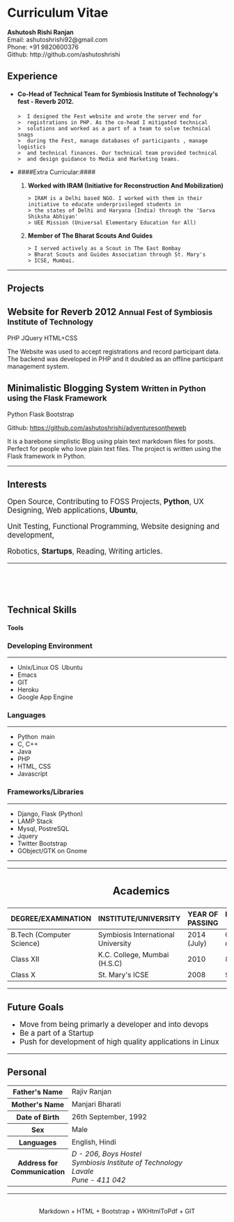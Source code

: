<link href="bootstrap/css/bootstrap.min.css" rel="stylesheet">
<link href="markdown.css" rel="stylesheet">

<div class="container">

<div class="row">
<div class="span5">
<div class="page-header"><h1>Curriculum Vitae</h1>

</div></div>
<div class="span4 pull-right well">
<strong>Ashutosh Rishi Ranjan</strong><br>
        Email:  ashutoshrishi92@gmail.com <br>
        Phone:  +91 9820600376         <br>
        Github: <span class="muted">http://github.com/</span>ashutoshrishi
</div>
</div>


Experience
----------

* #### Co-Head of Technical Team for Symbiosis Institute of Technology's fest - Reverb 2012. #### 
  
      >  I designed the Fest website and wrote the server end for
      >  registrations in PHP. As the co-head I mitigated technical
      >  solutions and worked as a part of a team to solve technical snags
      >  during the Fest, manage databases of participants , manage logistics
      >  and technical finances. Our technical team provided technical
      >  and design guidance to Media and Marketing teams. 
      

* ####Extra Curricular:####
 
    1. **Worked with IRAM (Initiative for Reconstruction And Mobilization)**
       
           > IRAM is a Delhi based NGO. I worked with them in their initiative to educate underprivileged students in
           > the states of Delhi and Haryana (India) through the 'Sarva Shiksha Abhiyan'
           > UEE Mission (Universal Elementary Education for All)

    2. **Member of The Bharat Scouts And Guides**

           > I served actively as a Scout in The East Bombay 
           > Bharat Scouts and Guides Association through St. Mary's
           > ICSE, Mumbai.  
           
           
--------------------------------------------------------------------------------

Projects
--------

<div class="hero-unit">
  <h2>Website for Reverb 2012 <small>Annual Fest of Symbiosis
  Institute of Technology</small></h2>
  <span class="label">PHP</span>
  <span class="label">JQuery</span>
  <span class="label">HTML+CSS</span>
<p style="font-size:1em">The Website was used to accept registrations and record participant
  data. The backend was developed in PHP and it doubled as an offline
  participant management system.</p>
</div>

<div class="hero-unit">
  <h2>Minimalistic Blogging System  <small>Written in Python using the
  Flask Framework</small></h2>
  <span class="label">Python</span>
  <span class="label">Flask</span>
  <span class="label">Bootstrap</span>
  <br>

  Github: <a
  href="https://github.com/ashutoshrishi/adventuresontheweb">
  https://github.com/ashutoshrishi/adventuresontheweb</a>

  <p style="font-size:1em">It is a barebone simplistic Blog using plain text
  markdown files for posts. Perfect for people who love plain text
  files. The project is written using the Flask framework in Python. </p>
</div>


--------------------------------------------------------------------------------

Interests
---------

<big>

Open Source, Contributing to FOSS Projects, **Python**, UX Designing,
Web applications,  **Ubuntu**,

Unit Testing, Functional Programming, Website designing and development,

Robotics, **Startups**, Reading, Writing articles.




</big>

--------------------------------------------------------------------------------

<br><br><br>

Technical Skills
----------------

#### Tools ####

<div class="row">
    <div class = "span4">
        <div class="well">
            <h3>Developing Environment</h3>
            <hr>

* Unix/Linux OS <span class="label pull-right" style="margin: 3px">Ubuntu</span>
* Emacs
* GIT
* Heroku
* Google App Engine

</div>
   </div>
   <div class = "span4">
        <div class="well">
            <h3>Languages</h3>
            <hr>
           
* Python <span class="label pull-right" style="margin: 3px">main</span>
* C, C++
* Java
* PHP
* HTML, CSS
* Javascript

           
           
 </div>
   </div>
  <div class = "span4">
        <div class="well">
            <h3>Frameworks/Libraries</h3>
            <hr>
            
* Django, Flask (Python)
* LAMP Stack
* Mysql, PostreSQL
* Jquery
* Twitter Bootstrap
* GObject/GTK on Gnome

</div>
   </div>   
</div>



--------------------------------------------------------------------------------


<table class="table table-striped table-bordered">
    <thead>
        <tr>
            <th colspan="4"><h2>Academics</h2></th>
        </tr>
    </thead>
    <thead>
        <tr>
            <th>DEGREE/EXAMINATION</th>
            <th>INSTITUTE/UNIVERSITY</th>
            <th>YEAR OF PASSING</th>
            <th>PERCENTAGE SECURED</th>
        </tr>
    </thead>
    <tbody>
        <tr>
            <td>B.Tech (Computer Science)</td>
            <td>Symbiosis International University</td>
            <td>2014 (July)</td>
            <td>CGPA till date: 3.282</td>
        </tr>
        <tr>
            <td>Class XII</td>
            <td>K.C. College, Mumbai (H.S.C)</td>
            <td>2010</td>
            <td>89 %</td>
        <tr>
        <tr>
            <td>Class X</td>
            <td>St. Mary's ICSE</td>
            <td>2008</td>
            <td>91 %</td>
        </tr>
    </tbody>
</table>

--------------------------------------------------------------------------------


Future Goals
------------

<big>

* Move from being primarly a developer and into devops
* Be a part of a Startup
* Push for development of high quality applications in Linux 


</big>

--------------------------------------------------------------------------------

Personal
--------

<table class="table table-striped table-bordered">
    <tbody>
    <tr>
        <th width="20%">Father's Name</th>
        <td>Rajiv Ranjan</td>
    </tr>
    <tr>
        <th>Mother's Name</th>
        <td>Manjari Bharati</td>
    </tr>
    <tr>
        <th>Date of Birth</th>
        <td>26th September, 1992</td>
    </tr>
    <tr>
        <th>Sex</th>
        <td>Male</td>
    </tr>
    <tr>
        <th>Languages</th>
        <td>English, Hindi</td>
    </tr>
    <tr>
        <th>Address for Communication</th>
        <td>
        <address>
        D - 206, Boys Hostel<br>
        Symbiosis Institute of Technology<br>
        Lavale<br>
        Pune - 411 042
        </address>
    </td>
    </tr>
</table>


--------------------------------------------------------------------------------


<br>
<div class="row" style="text-align:center">
<span class="label label-inverse">Markdown</span> +
<span class="label label-inverse">HTML</span> +
<span class="label label-inverse">Bootstrap</span> +
<span class="label label-inverse">WKHtmlToPdf </span> + 
<span class="label label-inverse">GIT</span>
</div>
<br><br><br>
</div>
